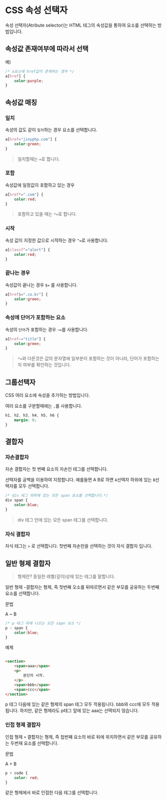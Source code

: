 # CSS 속성 선택자 

속성 선택자(Atribute selector)는 HTML 테그의 속성값을 통하여 요소를 선택하는 방법입니다.



## 속성값 존재여부에 따라서 선택

예)

```css
/* a요소에 href값이 존재하는 경우 */
a[href] {
    color:purple;
}
```



## 속성값 매칭

### 일치

속성의 값도 같이 `일치`하는 경우 요소를 선택합니다.

```css
a[href="jinyphp.com"] {
    color:green;
}
```

> 일치할때는 `=`로 합니다.

### 포함

속성값에 일정값이 포함하고 있는 경우

```css
a[href*=".com"] {
    color:red;
}
```

> 포함하고 있을 때는 `*=`로 합니다.



### 시작

속성 값이 지정한 값으로 시작하는 경우 `^=`로 사용합니다.



```css
a[classf^="alert"] {
    color:red;
}
```



### 끝나는 경우

속성값이 끝나는 경우 `$=` 를 사용합니다.



```css
a[href$=".co.kr"] {
    color:green;
}
```

> 



### 속성에 단어가 포함하는 요소

속성의 `단어`가 포함하는 경우 `~=`를 사용합니다. 

```css
a[href~="title"] {
    color:green;
}
```

> `*=`와 다른것은  값의 문자열에 일부분이 포함하는 것이 아니라, 단어가 포함하는지 여부를 확인하는 것입니다.





## 그룹선택자

CSS 여러 요소에 속성을 추가하는 방법입니다.

여러 요소를 구분할때에는 `,`를 사용합니다.



```css
h1, h2, h3, h4, h5, h6 {
    margin: 0;
}
```





## 결합자



### 자손결합자

자손 결합자는 첫 번째 요소의 자손인 테그를 선택합니다.

선택자를 공백을 이용하여 지정합니다. 예를들면 A B로 하면 `A`선택자 하위에 있는 `B`선택자를 모두 선택합니다.



```css
/* div 테그 하위에 있는 모든 span 요소를 선택합니다.*/
div span {
    color:blue;
}
```

> div 테그 안에 있는 모든 span 테그를 선택합니다.



### 자식 결합자

자식 테그는 `>` 로 선택합니다. 첫번째 자손만을 선택하는 것이 자식 결합자 입니다.



## 일반 형제 결합자

> 형제란? 동일한 레벨(깊이)상에 있는 테그를 말합니다.



일반 형제 `~`결합자는 형제, 즉 첫번째 오소를 뒤따르면서 같은 부모를 공유하는 두번째 요소를 선택합니다.



문법

A ~ B



```css
/* p 테그 뒤에 나오는 모든 sapn 요소 */
p ~ span {
    color:blue;
}
```



예제

```html

<section>
    <span>aaa</span>
	<p>
        문단의 시작.
    </p>
    <span>bbb</span>
    <span>ccc</span>
</section>

```

p 테그 다음에 있는 같은 형제의 span 테그 모두 적용됩니다. bbb와 ccc에 모두 적용됩니다. 하지만, 같은 형제라도 p테그 앞에 있는 aaa는 선택되지 않습니다.





### 인접 형제 결합자

 인접 형제 `+` 결합자는 형제, 즉 첩번째 요소의 바로 뒤에 위치하면서 같은 부모를 공유하는 두번재 요소를 선택합니다.

문법

A + B

```css
p + code {
    color: red;
}
```



같은 형제에서 바로 인접한 다음 테그를 선택합니다.



